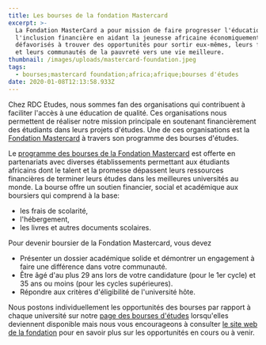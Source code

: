 ```yaml
---
title: Les bourses de la fondation Mastercard
excerpt: >-
  La Fondation MasterCard a pour mission de faire progresser l'éducation et
  l'inclusion financière en aidant la jeunesse africaine économiquement
  défavorisés à trouver des opportunités pour sortir eux-mêmes, leurs familles
  et leurs communautés de la pauvreté vers une vie meilleure.
thumbnail: /images/uploads/mastercard-foundation.jpeg
tags:
  - bourses;mastercard foundation;africa;afrique;bourses d'études
date: 2020-01-08T12:13:58.933Z
---
```

Chez RDC Etudes, nous sommes fan des organisations qui contribuent à faciliter l'accès à une éducation de qualité. Ces organisations nous permettent de réaliser notre mission principale en soutenant financièrement des étudiants dans leurs projets d'études. Une de ces organisations est la <a href="https://mastercardfdn.org/" target="_blank" rel="noreferrer noopener">Fondation Mastercard</a> à travers son programme des bourses d'études.

Le <a href="https://mastercardfdn.org/all/scholars/becoming-a-scholar/apply-to-the-scholars-program/" target="_blank" rel="noopener noreferrer">programme des bourses de la Fondation Mastercard</a> est offerte en partenariats avec diverses établissements permettant aux étudiants africains dont le talent et la promesse dépassent leurs ressources financières de terminer leurs études dans les meilleures universités au monde. La bourse offre un soutien financier, social et académique aux boursiers qui comprend à la base:

* les frais de scolarité, 
* l'hébergement, 
* les livres et autres documents scolaires.

Pour devenir boursier de la Fondation Mastercard, vous devez 

* Présenter un dossier académique solide et démontrer un engagement à faire une différence dans votre communauté.
* Être âgé d'au plus 29 ans lors de votre candidature (pour le 1er cycle) et 35 ans ou moins (pour les cycles supérieures).
* Répondre aux critères d'éligibilité de l'université hôte.

Nous postons individuellement les opportunités des bourses par rapport à chaque université sur notre [page des bourses d'études](/bourses) lorsqu'elles deviennent disponible mais nous vous encourageons à consulter <a href="https://mastercardfdn.org/all/scholars/" target="_blank" rel="noopener noreferrer">le site web de la fondation</a> pour en savoir plus sur les opportunités en cours ou à venir.



